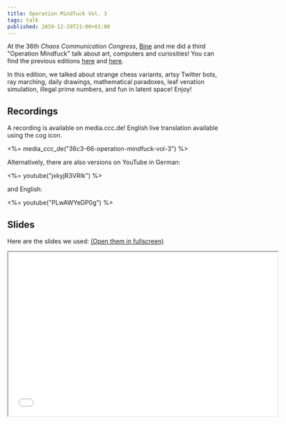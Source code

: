 ```yaml
---
title: Operation Mindfuck Vol. 3
tags: talk
published: 2019-12-29T21:00+01:00
---
```


At the 36th *Chaos Communication Congress*, [Bine](https://www.bleeptrack.de) and me did a third "Operation Mindfuck" talk about art, computers and curiosities! You can find the previous editions [here](/operation-mindfuck/) and [here](/operation-mindfuck-2/).

In this edition, we talked about strange chess variants, artsy Twitter bots, ray marching, daily drawings, mathematical paradoxes, leaf venation simulation, illegal prime numbers, and fun in latent space! Enjoy!

## Recordings

A recording is available on media.ccc.de! English live translation available using the cog icon.

<%= media_ccc_de("36c3-66-operation-mindfuck-vol-3") %>

Alternatively, there are also versions on YouTube in German:

<%= youtube("jxkyjR3VRIk") %>

and English:

<%= youtube("PLwAWYeDP0g") %>

## Slides

Here are the slides we used: [(Open them in fullscreen)](slides/)

<iframe src="slides/" width="620" height="378"></iframe>
